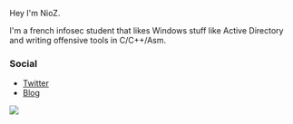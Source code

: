 Hey I'm NioZ.

I'm a french infosec student that likes Windows stuff like Active Directory and writing offensive tools in C/C++/Asm.

### Social

- [Twitter](https://github.com/NioZow)
- [Blog](https://niozow.github.io/)

<a>
  <img align="center" src="https://github-readme-stats.vercel.app/api/top-langs/?username=NioZow&layout=compact&show_icons=true&theme=tokyonight" />
</a>
